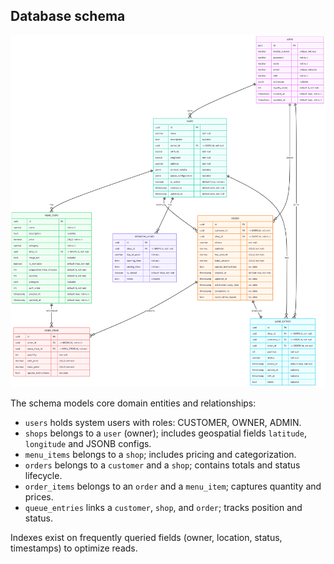 ## Database schema

![Database Schema](./images/database-schema.png)

The schema models core domain entities and relationships:
- `users` holds system users with roles: CUSTOMER, OWNER, ADMIN.
- `shops` belongs to a `user` (owner); includes geospatial fields `latitude`, `longitude` and JSONB configs.
- `menu_items` belongs to a `shop`; includes pricing and categorization.
- `orders` belongs to a `customer` and a `shop`; contains totals and status lifecycle.
- `order_items` belongs to an `order` and a `menu_item`; captures quantity and prices.
- `queue_entries` links a `customer`, `shop`, and `order`; tracks position and status.

Indexes exist on frequently queried fields (owner, location, status, timestamps) to optimize reads.